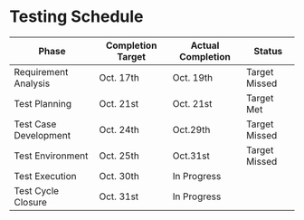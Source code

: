 # Testing Schedule

| Phase                 | Completion Target | Actual Completion | Status            |
|-----------------------|-------------------|-------------------|-------------------|
| Requirement Analysis  | Oct. 17th         | Oct. 19th         | Target Missed     |
| Test Planning         | Oct. 21st         | Oct. 21st         | Target Met        |
| Test Case Development | Oct. 24th         | Oct.29th          | Target Missed     |
| Test Environment      | Oct. 25th         | Oct.31st          | Target Missed     |
| Test Execution        | Oct. 30th         | In Progress       |                   |
| Test Cycle Closure    | Oct. 31st         | In Progress       |                   |
